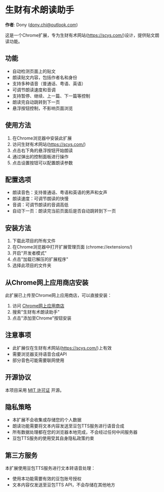 # 生财有术朗读助手

**作者**: Dony (dony.chi@outlook.com)

这是一个Chrome扩展，专为生财有术网站(https://scys.com/)设计，提供贴文朗读功能。

## 功能

- 自动检测页面上的贴文
- 朗读贴文内容，包括作者名和身份
- 支持多种语音（普通话、粤语、英语）
- 可调节朗读速度和音调
- 支持暂停、继续、上一篇、下一篇等控制
- 朗读完自动跳转到下一页
- 悬浮按钮控制，不影响页面浏览

## 使用方法

1. 在Chrome浏览器中安装此扩展
2. 访问生财有术网站(https://scys.com/)
3. 点击右下角的悬浮按钮开始朗读
4. 通过弹出的控制面板进行操作
5. 点击设置按钮可以配置朗读参数

## 配置选项

- 朗读音色：支持普通话、粤语和英语的男声和女声
- 朗读速度：可调节朗读的快慢
- 音调：可调节朗读的音调高低
- 自动下一页：朗读完当前页面后是否自动跳转到下一页

## 安装方法

1. 下载此项目的所有文件
2. 在Chrome浏览器中打开扩展管理页面 (chrome://extensions/)
3. 开启"开发者模式"
4. 点击"加载已解压的扩展程序"
5. 选择此项目的文件夹

## 从Chrome网上应用商店安装

此扩展已上传至Chrome网上应用商店，可以直接安装：
1. 访问 [Chrome网上应用商店](https://chrome.google.com/webstore/category/extensions)
2. 搜索"生财有术朗读助手"
3. 点击"添加至Chrome"按钮安装

## 注意事项

- 此扩展仅在生财有术网站(https://scys.com/)上有效
- 需要浏览器支持语音合成API
- 部分音色可能需要联网使用

## 开源协议

本项目采用 [MIT 许可证](LICENSE) 开源。

## 隐私策略

- 本扩展不会收集或存储您的个人数据
- 朗读功能需要将文本内容发送至豆包TTS服务进行语音合成
- 所有数据处理都在您的浏览器本地完成，不会经过任何中间服务器
- 豆包TTS服务的使用受其自身隐私政策约束

## 第三方服务

本扩展使用豆包TTS服务进行文本转语音处理：
- 使用本功能需要有效的豆包账号授权
- 文本内容仅发送至豆包TTS API，不会存储在其他地方